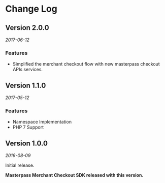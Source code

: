# Change Log

## Version 2.0.0

_2017-06-12_

### Features
* Simplified the merchant checkout flow with new masterpass checkout APIs services.


## Version 1.1.0

_2017-05-12_

### Features
* Namespace Implementation 
* PHP 7 Support
  


## Version 1.0.0

_2016-08-09_

Initial release.

**Masterpass Merchant Checkout SDK released with this version.**
